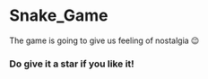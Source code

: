 # Snake_Game
The game is going to give us feeling of nostalgia 😉
### Do give it a star if you like it!
